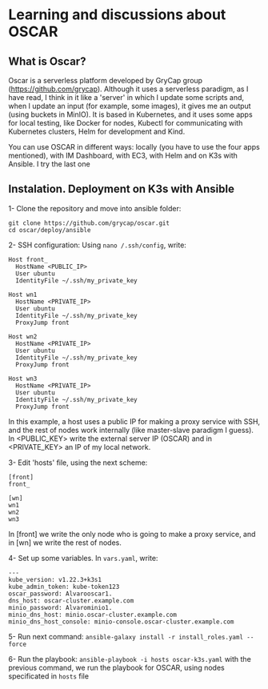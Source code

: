 # Learning and discussions about OSCAR

## What is Oscar?

Oscar is a serverless platform developed by GryCap group (https://github.com/grycap). Although it uses a serverless paradigm, as I have read, I think in it like a 'server' in which I update some scripts and, when I update an input (for example, some images), it gives me an output (using buckets in MinIO). It is based in Kubernetes, and it uses some apps for local testing, like Docker for nodes, Kubectl for communicating with Kubernetes clusters, Helm for development and Kind. 

You can use OSCAR in different ways: locally (you have to use the four apps mentioned), with IM Dashboard, with EC3, with Helm and on K3s with Ansible. I try the last one

## Instalation. Deployment on K3s with Ansible

1- Clone the repository and move into ansible folder:
```
git clone https://github.com/grycap/oscar.git
cd oscar/deploy/ansible
```

2- SSH configuration: Using ``nano /.ssh/config``, write:

```
Host front_
  HostName <PUBLIC_IP>
  User ubuntu
  IdentityFile ~/.ssh/my_private_key

Host wn1
  HostName <PRIVATE_IP>
  User ubuntu
  IdentityFile ~/.ssh/my_private_key
  ProxyJump front

Host wn2
  HostName <PRIVATE_IP>
  User ubuntu
  IdentityFile ~/.ssh/my_private_key
  ProxyJump front

Host wn3
  HostName <PRIVATE_IP>
  User ubuntu
  IdentityFile ~/.ssh/my_private_key
  ProxyJump front
```
In this example, a host uses a public IP for making a proxy service with SSH, and the rest of nodes work internally (like master-slave paradigm I guess). In <PUBLIC_KEY> write the external server IP (OSCAR) and in <PRIVATE_KEY> an IP of my local network.

3- Edit 'hosts' file, using the next scheme:
```
[front]
front_

[wn]
wn1
wn2
wn3
```
In [front] we write the only node who is going to make a proxy service, and in [wn] we write the rest of nodes.

4- Set up some variables. In ``vars.yaml``, write:
```
---
kube_version: v1.22.3+k3s1
kube_admin_token: kube-token123
oscar_password: Alvarooscar1.
dns_host: oscar-cluster.example.com
minio_password: Alvarominio1.
minio_dns_host: minio.oscar-cluster.example.com
minio_dns_host_console: minio-console.oscar-cluster.example.com
```

5- Run next command:
```ansible-galaxy install -r install_roles.yaml --force```

6- Run the playbook:
```ansible-playbook -i hosts oscar-k3s.yaml```
with the previous command, we run the playbook for OSCAR, using nodes specificated in ``hosts`` file
